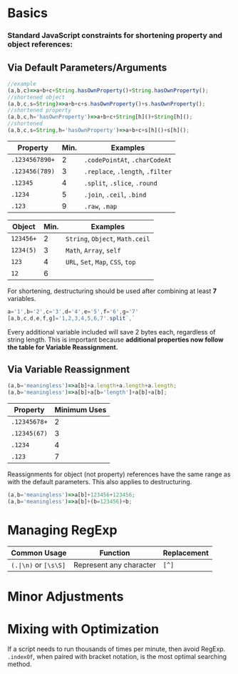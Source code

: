 # Basics
### Standard JavaScript constraints for shortening property and object references:
## Via Default Parameters/Arguments
```js
//example
(a,b,c)=>a+b+c+String.hasOwnProperty()+String.hasOwnProperty();
//shortened object
(a,b,c,s=String)=>a+b+c+s.hasOwnProperty()+s.hasOwnProperty();
//shortened property
(a,b,c,h='hasOwnProperty')=>a+b+c+String[h]()+String[h]();
//shortened
(a,b,c,s=String,h='hasOwnProperty')=>a+b+c+s[h]()+s[h]();
```
Property | Min. | Examples
-------- | ---- | --------
`.1234567890+` | 2 | `.codePointAt`, `.charCodeAt`
`.123456(789)` | 3 | `.replace`, `.length`, `.filter`
`.12345` | 4 | `.split`, `.slice`, `.round`
`.1234` | 5 | `.join`, `.ceil`, `.bind`
`.123` | 9 | `.raw`, `.map`

Object | Min. | Examples
------ | ---- | --------
`123456+` | 2 | `String`, `Object`, `Math.ceil`
`1234(5)` | 3 | `Math`, `Array`, `self`
`123` | 4 | `URL`, `Set`, `Map`, `CSS`, `top`
`12` | 6

For shortening, destructuring should be used after combining at least **7** variables.
```js
a='1',b='2',c='3',d='4',e='5',f='6',g='7'
[a,b,c,d,e,f,g]='1,2,3,4,5,6,7'.split`,`
```
Every additional variable included will save 2 bytes each, regardless of string length. This is important because **additional properties now follow the table for Variable Reassignment.**
## Via Variable Reassignment
```js
(a,b='meaningless')=>a[b]+a.length+a.length+a.length;
(a,b='meaningless')=>a[b]+a[b='length']+a[b]+a[b];
```
Property | Minimum Uses
-------- | ------------
`.12345678+` | 2
`.12345(67)` | 3
`.1234` | 4
`.123` | 7

Reassignments for object (not property) references have the same range as with the default parameters. This also applies to destructuring.
```js
(a,b='meaningless')=>a[b]+123456+123456;
(a,b='meaningless')=>a[b]+(b=123456)+b;
```
# Managing RegExp
Common Usage | Function | Replacement
------------ | ------- | -----------
`(.\|\n)` or `[\s\S]` | Represent any character | `[^]`
# Minor Adjustments
# Mixing with Optimization
If a script needs to run thousands of times per minute, then avoid RegExp. `.indexOf`, when paired with bracket notation, is the most optimal searching method.

